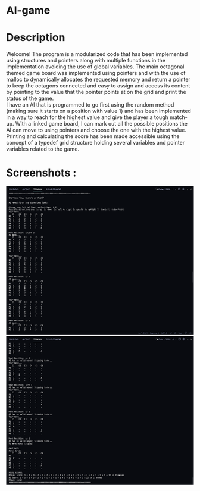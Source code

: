 # AI-game

# Description
<div>
  Welcome! The program is a modularized code that has been implemented using structures and pointers along with multiple functions in the implementation avoiding the use of global variables. The main octagonal themed game board was implemented using pointers and with the use of malloc to dynamically allocates the requested memory and return a pointer to keep the octagons connected and easy to assign and access its content by pointing to the value that the pointer points at on the grid and print the status of the game.
</div>
<div>
  I have an AI that is programmed to go first using the random method (making sure it starts on a position with value 1) and has been implemented in a way to reach for the highest value and give the player a tough match-up. With a linked game board, I can mark out all the possible positions the AI can move to using pointers and choose the one with the highest value. Printing and calculating the score has been made accessible using the concept of a typedef grid structure holding several variables and pointer variables related to the game.
</div>

# Screenshots : 
<img src="gamePlay/1.png" height="400" width="800">
<img src="gamePlay/2.png" height="400" width="800">
